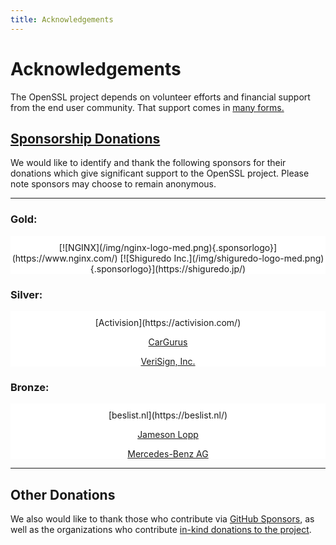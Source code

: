 ```yaml
---
title: Acknowledgements
---
```

# Acknowledgements

The OpenSSL project depends on volunteer efforts and financial support
from the end user community. That support comes in [many
forms.](donations.html)

## <a href="current">Sponsorship Donations</a>

We would like to identify and thank the following sponsors for their
donations which give significant support to the OpenSSL project. Please
note sponsors may choose to remain anonymous.

------------------------------------------------------------------------

<style type="text/css">
  .sponsorlogo {
  height: 100px !important;
  width: 210px !important;
  object-fit: contain !important;
  object-position: 50% 50% !important;
  padding-left: 15px !important;
  padding-top: 0px !important;
  padding-bottom: 0px !important;
  padding-right: 15px !important;
  }
  .sponsorsection {
  background-color: #ffffff !important;
  padding-top: 10px !important;
  text-align: center !important;
  }
</style>

### Gold:

<div class="sponsorsection">
[![NGINX](/img/nginx-logo-med.png){.sponsorlogo}](https://www.nginx.com/)
[![Shiguredo Inc.](/img/shiguredo-logo-med.png){.sponsorlogo}](https://shiguredo.jp/)
</div>

### Silver:

<div class="sponsorsection">
[Activision](https://activision.com/)

[CarGurus](https://cargurus.com/)

[VeriSign, Inc.](https://www.verisign.com/)
</div>

### Bronze:

<div class="sponsorsection">
[beslist.nl](https://beslist.nl/)

[Jameson Lopp](https://www.lopp.net/)

[Mercedes-Benz AG](https://opensource.mercedes-benz.com/)
</div>

------------------------------------------------------------------------

## Other Donations

We also would like to thank those who contribute via [GitHub
Sponsors](https://github.com/sponsors/openssl), as well as the
organizations who contribute [in-kind donations to the
project](/community/thanks.html).
